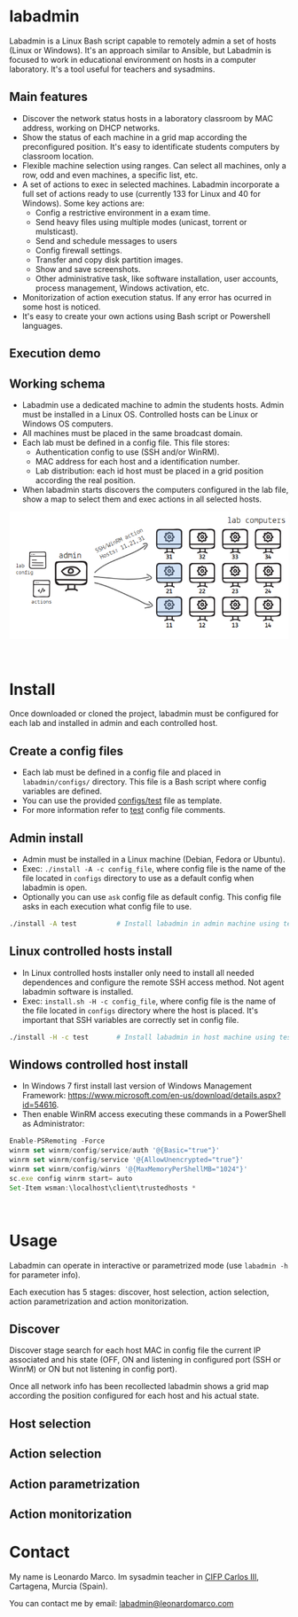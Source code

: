 # labadmin
Labadmin is a Linux Bash script capable to remotely admin a set of hosts (Linux or Windows). It's an approach similar to Ansible, but Labadmin is focused to work in educational environment  on hosts in a computer laboratory. 
It's a tool useful for teachers and sysadmins. 

## Main features
  * Discover the network status hosts in a laboratory classroom by MAC address, working on DHCP networks.
  * Show the status of each machine in a grid map according the preconfigured position. It's easy to identificate students computers by classroom location.
  * Flexible machine selection using ranges. Can select all machines, only a row, odd and even machines, a specific list, etc.
  * A set of actions to exec in selected machines. Labadmin incorporate a full set of actions ready to use (currently 133 for Linux and 40 for Windows). Some key actions are:
    * Config a restrictive environment in a exam time.
    * Send heavy files using multiple modes (unicast, torrent or mulsticast).
    * Send and schedule messages to users
    * Config firewall settings.
    * Transfer and copy disk partition images.
    * Show and save screenshots.
    * Other administrative task, like software installation, user accounts, process management, Windows activation, etc. 
  * Monitorization of action execution status. If any error has ocurred in some host is noticed.
  * It's easy to create your own actions using Bash script or Powershell languages.

## Execution demo


## Working schema
  * Labadmin use a dedicated machine to admin the students hosts. Admin must be installed in a Linux OS. Controlled hosts can be Linux or Windows OS computers.
  * All machines must be placed in the same broadcast domain.
  * Each lab must be defined in a config file. This file stores:
    * Authentication config to use (SSH and/or WinRM).
    * MAC address for each host and a identification number.
    * Lab distribution: each id host must be placed in a grid position according the real position.
  * When labadmin starts discovers the computers configured in the lab file, show a map to select them and exec actions in all selected hosts.

![Labadmin schema](https://github.com/leomarcov/labadmin/blob/master/doc/images/schema.png?raw=true "Labadmin schema")


&nbsp;  
# Install
Once downloaded or cloned the project, labadmin must be configured for each lab and installed in admin and each controlled host.

## Create a config files
  * Each lab must be defined in a config file and placed in `labadmin/configs/` directory. This file is a Bash script where config variables are defined.
  * You can use the provided [configs/test](configs/test) file as template.   
  * For more information refer to [test](configs/test) config file comments.
    

## Admin install
  * Admin must be installed in a Linux machine (Debian, Fedora or Ubuntu).
  * Exec: `./install -A -c config_file`, where config file is the name of the file located in `configs` directory to use as a default config when labadmin is open. 
  * Optionally you can use `ask` config file as default config. This config file asks in each execution what config file to use.
```bash
./install -A test          # Install labadmin in admin machine using test config file as default lab 
```

## Linux controlled hosts install
  * In Linux controlled hosts installer only need to install all needed dependences and configure the remote SSH access method. Not agent labadmin software is installed.
  * Exec: `install.sh -H -c config_file`, where config file is the name of the file located in `configs` directory where the host is placed. It's important that SSH variables are correctly set in config file. 
```bash
./install -H -c test       # Install labadmin in host machine using test config file configuration
```  
  
## Windows controlled host install
  * In Windows 7 first install last version of Windows Management Framework: https://www.microsoft.com/en-us/download/details.aspx?id=54616.
  * Then enable WinRM access executing these commands in a PowerShell as Administrator:
 ```javascript
Enable-PSRemoting -Force
winrm set winrm/config/service/auth '@{Basic="true"}'
winrm set winrm/config/service '@{AllowUnencrypted="true"}'
winrm set winrm/config/winrs '@{MaxMemoryPerShellMB="1024"}'
sc.exe config winrm start= auto
Set-Item wsman:\localhost\client\trustedhosts *

```

&nbsp;  
# Usage
Labadmin can operate in interactive or parametrized mode (use `labadmin -h` for parameter info).

Each execution has 5 stages: discover, host selection, action selection, action parametrization and action monitorization.
  
## Discover
Discover stage search for each host MAC in config file the current IP associated and his state (OFF, ON and listening in configured port (SSH or WinrM) or ON but not listening in config port).

Once all network info has been recollected labadmin shows a grid map according the position configured for each host and his actual state.
  
## Host selection

## Action selection

## Action parametrization

## Action monitorization

# Contact
My name is Leonardo Marco. Im sysadmin teacher in [CIFP Carlos III](https://cifpcarlos3.es/), Cartagena, Murcia (Spain).

You can contact me by email: labadmin@leonardomarco.com
